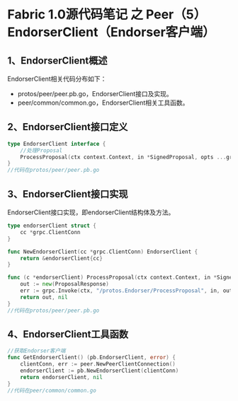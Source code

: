 # Fabric 1.0源代码笔记 之 Peer（5）EndorserClient（Endorser客户端）

## 1、EndorserClient概述

EndorserClient相关代码分布如下：

* protos/peer/peer.pb.go，EndorserClient接口及实现。
* peer/common/common.go，EndorserClient相关工具函数。

## 2、EndorserClient接口定义

```go
type EndorserClient interface {
	//处理Proposal
	ProcessProposal(ctx context.Context, in *SignedProposal, opts ...grpc.CallOption) (*ProposalResponse, error)
}
//代码在protos/peer/peer.pb.go
```

## 3、EndorserClient接口实现

EndorserClient接口实现，即endorserClient结构体及方法。

```go
type endorserClient struct {
	cc *grpc.ClientConn
}

func NewEndorserClient(cc *grpc.ClientConn) EndorserClient {
	return &endorserClient{cc}
}

func (c *endorserClient) ProcessProposal(ctx context.Context, in *SignedProposal, opts ...grpc.CallOption) (*ProposalResponse, error) {
	out := new(ProposalResponse)
	err := grpc.Invoke(ctx, "/protos.Endorser/ProcessProposal", in, out, c.cc, opts...)
	return out, nil
}
//代码在protos/peer/peer.pb.go
```

## 4、EndorserClient工具函数

```go
//获取Endorser客户端
func GetEndorserClient() (pb.EndorserClient, error) {
	clientConn, err := peer.NewPeerClientConnection()
	endorserClient := pb.NewEndorserClient(clientConn)
	return endorserClient, nil
}
//代码在peer/common/common.go
```